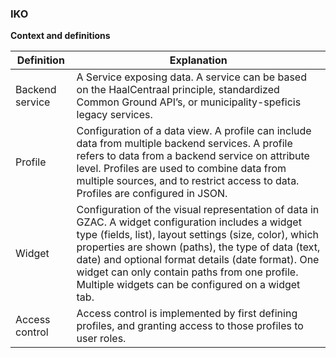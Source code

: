 ### IKO

**Context and definitions**

| **Definition** | **Explanation** |
| --- | --- |
| Backend service | A Service exposing data. A service can be based on the HaalCentraal principle, standardized Common Ground API’s, or municipality-speficis legacy services. |
| Profile | Configuration of a data view. A profile can include data from multiple backend services. A profile refers to data from a backend service on attribute level. Profiles are used to combine data from multiple sources, and to restrict access to data. Profiles are configured in JSON. |
| Widget | Configuration of the visual representation of data in GZAC. A widget configuration includes a widget type (fields, list), layout settings (size, color), which properties are shown (paths), the type of data (text, date) and optional format details (date format). One widget can only contain paths from one profile. Multiple widgets can be configured on a widget tab. |
| Access control | Access control is implemented by first defining profiles, and granting access to those profiles to user roles. |
